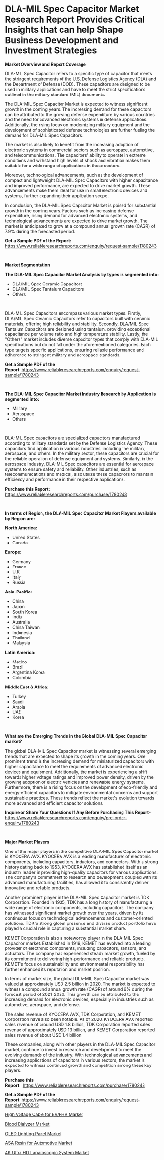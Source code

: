 <p><h1>DLA-MIL Spec Capacitor Market Research Report Provides Critical Insights that can help Shape Business Development and Investment Strategies</h1></p><p><strong>Market Overview and Report Coverage</strong></p>
<p><p>DLA-MIL Spec Capacitor refers to a specific type of capacitor that meets the stringent requirements of the U.S. Defense Logistics Agency (DLA) and the Department of Defense (DOD). These capacitors are designed to be used in military applications and have to meet the strict specifications outlined in the military standard (MIL) documents.</p><p>The DLA-MIL Spec Capacitor Market is expected to witness significant growth in the coming years. The increasing demand for these capacitors can be attributed to the growing defense expenditure by various countries and the need for advanced electronic systems in defense applications. Additionally, the rising focus on modernizing military equipment and the development of sophisticated defense technologies are further fueling the demand for DLA-MIL Spec Capacitors.</p><p>The market is also likely to benefit from the increasing adoption of electronic systems in commercial sectors such as aerospace, automotive, and telecommunications. The capacitors' ability to operate in extreme conditions and withstand high levels of shock and vibration makes them suitable for a wide range of applications in these sectors.</p><p>Moreover, technological advancements, such as the development of compact and lightweight DLA-MIL Spec Capacitors with higher capacitance and improved performance, are expected to drive market growth. These advancements make them ideal for use in small electronic devices and systems, further expanding their application scope.</p><p>In conclusion, the DLA-MIL Spec Capacitor Market is poised for substantial growth in the coming years. Factors such as increasing defense expenditure, rising demand for advanced electronic systems, and technological advancements are expected to drive market growth. The market is anticipated to grow at a compound annual growth rate (CAGR) of 7.9% during the forecasted period.</p></p>
<p><strong>Get a Sample PDF of the Report:</strong> <a href="https://www.reliableresearchreports.com/enquiry/request-sample/1780243">https://www.reliableresearchreports.com/enquiry/request-sample/1780243</a></p>
<p>&nbsp;</p>
<p><strong>Market Segmentation</strong></p>
<p><strong>The DLA-MIL Spec Capacitor Market Analysis by types is segmented into:</strong></p>
<p><ul><li>DLA/MIL Spec Ceramic Capacitors</li><li>DLA/MIL Spec Tantalum Capacitors</li><li>Others</li></ul></p>
<p>&nbsp;</p>
<p><p>DLA-MIL Spec Capacitors encompass various market types. Firstly, DLA/MIL Spec Ceramic Capacitors refer to capacitors built with ceramic materials, offering high reliability and stability. Secondly, DLA/MIL Spec Tantalum Capacitors are designed using tantalum, providing exceptional capacitance per volume ratio and high temperature stability. Lastly, the "Others" market includes diverse capacitor types that comply with DLA-MIL specifications but do not fall under the aforementioned categories. Each type targets specific applications, ensuring reliable performance and adherence to stringent military and aerospace standards.</p></p>
<p><strong>Get a Sample PDF of the Report:</strong>&nbsp;<a href="https://www.reliableresearchreports.com/enquiry/request-sample/1780243">https://www.reliableresearchreports.com/enquiry/request-sample/1780243</a></p>
<p>&nbsp;</p>
<p><strong>The DLA-MIL Spec Capacitor Market Industry Research by Application is segmented into:</strong></p>
<p><ul><li>Military</li><li>Aerospace</li><li>Others</li></ul></p>
<p>&nbsp;</p>
<p><p>DLA-MIL Spec capacitors are specialized capacitors manufactured according to military standards set by the Defense Logistics Agency. These capacitors find application in various industries, including the military, aerospace, and others. In the military sector, these capacitors are crucial for the reliable operation of defense equipment and systems. Similarly, in the aerospace industry, DLA-MIL Spec capacitors are essential for aerospace systems to ensure safety and reliability. Other industries, such as telecommunications and medical, also utilize these capacitors to maintain efficiency and performance in their respective applications.</p></p>
<p><strong>Purchase this Report:</strong>&nbsp; <a href="https://www.reliableresearchreports.com/purchase/1780243">https://www.reliableresearchreports.com/purchase/1780243</a></p>
<p>&nbsp;</p>
<p><strong>In terms of Region, the DLA-MIL Spec Capacitor Market Players available by Region are:</strong></p>
<p>
    <p> <strong> North America: </strong>
        <ul>
            <li>United States</li>
            <li>Canada</li>
        </ul>
        </p> 
    <p> <strong> Europe: </strong>
        <ul>
            <li>Germany</li>
            <li>France</li>
            <li>U.K.</li>
            <li>Italy</li>
            <li>Russia</li>
        </ul>
        </p> 
    <p> <strong> Asia-Pacific: </strong>
        <ul>
            <li>China</li>
            <li>Japan</li>
            <li>South Korea</li>
            <li>India</li>
            <li>Australia</li>
            <li>China Taiwan</li>
            <li>Indonesia</li>
            <li>Thailand</li>
            <li>Malaysia</li>
        </ul>
        </p> 
    <p> <strong> Latin America: </strong>
        <ul>
            <li>Mexico</li>
            <li>Brazil</li>
            <li>Argentina Korea</li>
            <li>Colombia</li>
        </ul>
        </p> 
    <p> <strong> Middle East & Africa: </strong>
        <ul>
            <li>Turkey</li>
            <li>Saudi</li>
            <li>Arabia</li>
            <li>UAE</li>
            <li>Korea</li>
        </ul>
    </p>
    </p>
<p>&nbsp;</p>
<p><strong>What are the Emerging Trends in the Global DLA-MIL Spec Capacitor market?</strong></p>
<p><p>The global DLA-MIL Spec Capacitor market is witnessing several emerging trends that are expected to shape its growth in the coming years. One prominent trend is the increasing demand for miniaturized capacitors with higher capacitance to meet the requirements of advanced electronic devices and equipment. Additionally, the market is experiencing a shift towards higher voltage ratings and improved power density, driven by the growing adoption of electric vehicles and renewable energy systems. Furthermore, there is a rising focus on the development of eco-friendly and energy-efficient capacitors to mitigate environmental concerns and support sustainable practices. These trends reflect the market's evolution towards more advanced and efficient capacitor solutions.</p></p>
<p><strong>Inquire or Share Your Questions If Any Before Purchasing This Report</strong>- <a href="https://www.reliableresearchreports.com/enquiry/pre-order-enquiry/1780243">https://www.reliableresearchreports.com/enquiry/pre-order-enquiry/1780243</a></p>
<p>&nbsp;</p>
<p><strong>Major Market Players</strong></p>
<p><p>One of the major players in the competitive DLA-MIL Spec Capacitor market is KYOCERA AVX. KYOCERA AVX is a leading manufacturer of electronic components, including capacitors, inductors, and connectors. With a strong history dating back to 1953, KYOCERA AVX has established itself as an industry leader in providing high-quality capacitors for various applications. The company's commitment to research and development, coupled with its advanced manufacturing facilities, has allowed it to consistently deliver innovative and reliable products.</p><p>Another prominent player in the DLA-MIL Spec Capacitor market is TDK Corporation. Founded in 1935, TDK has a long history of manufacturing a wide range of electronic components, including capacitors. The company has witnessed significant market growth over the years, driven by its continuous focus on technological advancements and customer-oriented solutions. TDK's strong global presence and diverse product portfolio have played a crucial role in capturing a substantial market share.</p><p>KEMET Corporation is also a noteworthy player in the DLA-MIL Spec Capacitor market. Established in 1919, KEMET has evolved into a leading provider of electronic components, including capacitors, sensors, and actuators. The company has experienced steady market growth, fueled by its commitment to delivering high-performance and reliable products. KEMET's focus on sustainability and environmental responsibility has further enhanced its reputation and market position.</p><p>In terms of market size, the global DLA-MIL Spec Capacitor market was valued at approximately USD 2.5 billion in 2020. The market is expected to witness a compound annual growth rate (CAGR) of around 6% during the forecast period of 2021-2026. This growth can be attributed to the increasing demand for electronic devices, especially in industries such as automotive, aerospace, and defense.</p><p>The sales revenue of KYOCERA AVX, TDK Corporation, and KEMET Corporation have also been notable. As of 2020, KYOCERA AVX reported sales revenue of around USD 1.8 billion, TDK Corporation reported sales revenue of approximately USD 13 billion, and KEMET Corporation reported sales revenue of about USD 1.4 billion.</p><p>These companies, along with other players in the DLA-MIL Spec Capacitor market, continue to invest in research and development to meet the evolving demands of the industry. With technological advancements and increasing applications of capacitors in various sectors, the market is expected to witness continued growth and competition among these key players.</p></p>
<p><strong>Purchase this Report:</strong>&nbsp;&nbsp;<a href="https://www.reliableresearchreports.com/purchase/1780243">https://www.reliableresearchreports.com/purchase/1780243</a></p>
<p></p>
<p><strong>Get a Sample PDF of the Report:</strong>&nbsp;<a href="https://www.reliableresearchreports.com/enquiry/request-sample/1780243">https://www.reliableresearchreports.com/enquiry/request-sample/1780243</a></p>
<p><p><a href="https://github.com/provorikovar/Market-Research-Report-List-1/blob/main/high-voltage-cable-for-evphv-market.md">High Voltage Cable for EV/PHV Market</a></p><p><a href="https://www.linkedin.com/pulse/blood-dialyzer-market-share-amp-new-trends-analysis-bgywe/">Blood Dialyzer Market</a></p><p><a href="https://medium.com/@greisdukagjini2014/oled-lighting-panel-market-insights-into-market-cagr-market-trends-and-growth-strategies-5786575060b8">OLED Lighting Panel Market</a></p><p><a href="https://medium.com/@anamariaagolli86/asa-resin-for-automotive-market-share-evolution-and-market-growth-trends-2023-2030-2eb9882bee24">ASA Resin for Automotive Market</a></p><p><a href="https://github.com/aliciawhite5576/Market-Research-Report-List-1/blob/main/4k-ultra-hd-laparoscopic-system-market.md">4K Ultra HD Laparoscopic System Market</a></p></p>